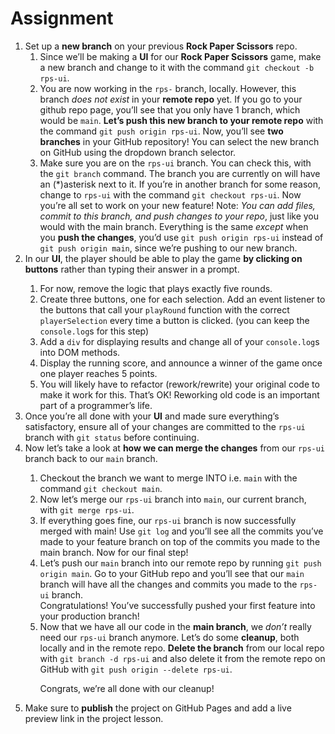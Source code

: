 # Assignment

<ol>
<li>Set up a <strong>new branch</strong> on your previous <strong>Rock Paper Scissors</strong> repo.
<ol>
<li>Since we’ll be making a <strong>UI</strong> for our <strong>Rock Paper Scissors</strong> game, make a new branch and change to it with the command <code>git checkout -b rps-ui</code>.</li>
<li>You are now working in the <code>rps-</code> branch, locally. However, this branch <em>does not exist</em> in your <strong>remote repo</strong> yet. If you go to your github repo page, you’ll see that you only have 1 branch, which would be <code>main</code>. <strong>Let’s push this new branch to your remote repo</strong> with the command <code>git push origin rps-ui</code>. Now, you’ll see <strong>two branches</strong> in your GitHub repository! You can select the new branch on GitHub using the dropdown branch selector.</li>
<li>Make sure you are on the <code>rps-ui</code> branch. You can check this, with the <code>git branch</code> command. The branch you are currently on will have an (*)asterisk next to it. If you’re in another branch for some reason, change to <code>rps-ui</code> with the command <code>git checkout rps-ui</code>. Now you’re all set to work on your new feature! Note: <em>You can add files, commit to this branch, and push changes to your repo</em>, just like you would with the main branch. Everything is the same <em>except</em> when you <strong>push the changes</strong>, you’d use <code>git push origin rps-ui</code> instead of <code>git push origin main</code>, since we’re pushing to our new branch.</li>
</ol>
<li>In our <strong>UI</strong>, the player should be able to play the game <strong>by clicking on buttons</strong> rather than typing their answer in a prompt.</li>
<ol>
<li>For now, remove the logic that plays exactly five rounds.</li>
<li>Create three buttons, one for each selection. Add an event listener to the buttons that call your <code>playRound</code> function with the correct <code>playerSelection</code> every time a button is clicked. (you can keep the <code>console.log</code>s for this step)</li>
<li>Add a <code>div</code> for displaying results and change all of your <code>console.log</code>s into DOM methods.</li>
<li>Display the running score, and announce a winner of the game once one player reaches 5 points.</li>
<li>You will likely have to refactor (rework/rewrite) your original code to make it work for this. That’s OK! Reworking old code is an important part of a programmer’s life.</li>
</ol>
<li>Once you’re all done with your <strong>UI</strong> and made sure everything’s satisfactory, ensure all of your changes are committed to the <code>rps-ui</code> branch with <code>git status</code> before continuing.</li>
<li>Now let’s take a look at <strong>how we can merge the changes</strong> from our <code>rps-ui</code> branch back to our <code>main</code> branch.</li>
<ol>
<li>Checkout the branch we want to merge INTO i.e. <code>main</code> with the command <code>git checkout main</code>.</li>
<li>Now let’s merge our <code>rps-ui</code> branch into <code>main</code>, our current branch, with <code>git merge rps-ui</code>.</li>
<li>If everything goes fine, our <code>rps-ui</code> branch is now successfully merged with main! Use <code>git log</code> and you’ll see all the commits you’ve made to your feature branch on top of the commits you made to the main branch. Now for our final step!</li>
<li>Let’s push our <code>main</code> branch into our remote repo by running <code>git push origin main</code>. Go to your GitHub repo and you’ll see that our <code>main</code> branch will have all the changes and commits you made to the <code>rps-ui</code> branch.<br>
Congratulations! You’ve successfully pushed your first feature into your production branch!</li>
<li>Now that we have all our code in the <strong>main branch</strong>, we <em>don’t</em> really need our <code>rps-ui</code> branch anymore. Let’s do some <strong>cleanup</strong>, both locally and in the remote repo. <strong>Delete the branch</strong> from our local repo with <code>git branch -d rps-ui</code> and also delete it from the remote repo on GitHub with <code>git push origin --delete rps-ui</code>.

Congrats, we’re all done with our cleanup!
</li></ol>
<li>Make sure to <strong>publish</strong> the project on GitHub Pages and add a live preview link in the project lesson.
</li>
</ol>